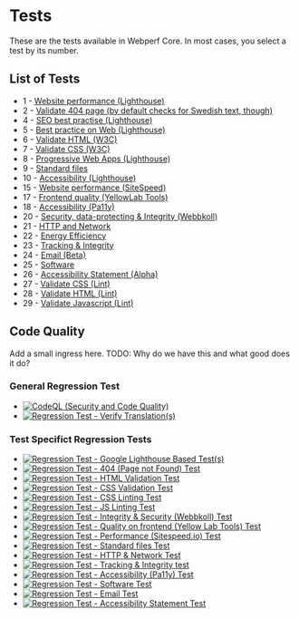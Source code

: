 # Tests

These are the tests available in Webperf Core. In most cases, you select a test by its number.

## List of Tests

* 1 - [Website performance (Lighthouse)](google-lighthouse-performance.md)
* 2 - [Validate 404 page (by default checks for Swedish text, though)](page-not-found.md)
* 4 - [SEO best practise (Lighthouse)](google-lighthouse-seo.md)
* 5 - [Best practice on Web (Lighthouse)](google-lighthouse-best-practice.md)
* 6 - [Validate HTML (W3C)](html.md)
* 7 - [Validate CSS (W3C)](css.md)
* 8 - [Progressive Web Apps (Lighthouse)](google-lighthouse-pwa.md)
* 9 - [Standard files](standard.md)
* 10 - [Accessibility (Lighthouse)](google-lighthouse-a11y.md)
* 15 - [Website performance (SiteSpeed)](sitespeed.md)
* 17 - [Frontend quality (YellowLab Tools)](yellowlab.md)
* 18 - [Accessibility (Pa11y)](pa11y.md)
* 20 - [Security, data-protecting & Integrity (Webbkoll)](webbkoll.md)
* 21 - [HTTP and Network](http.md)
* 22 - [Energy Efficiency](energy-efficiency.md)
* 23 - [Tracking & Integrity](tracking.md)
* 24 - [Email (Beta)](email.md)
* 25 - [Software](software.md)
* 26 - [Accessibility Statement (Alpha)](a11y-statement.md)
* 27 - [Validate CSS (Lint)](css-linting.md)
* 28 - [Validate HTML (Lint)](html.md)
* 29 - [Validate Javascript (Lint)](jS-linting.md)

## Code Quality

Add a small ingress here.
TODO: Why do we have this and what good does it do?

### General Regression Test
* [![CodeQL (Security and Code Quality)](https://github.com/Webperf-se/webperf_core/actions/workflows/codeql-analysis.yml/badge.svg)](https://github.com/Webperf-se/webperf_core/actions/workflows/codeql-analysis.yml)
* [![Regression Test - Verify Translation(s)](https://github.com/Webperf-se/webperf_core/actions/workflows/regression-test-translations.yml/badge.svg)](https://github.com/Webperf-se/webperf_core/actions/workflows/regression-test-translations.yml)

### Test Specifict Regression Tests
* [![Regression Test - Google Lighthouse Based Test(s)](https://github.com/Webperf-se/webperf_core/actions/workflows/regression-test-google-lighthouse-based.yml/badge.svg)](https://github.com/Webperf-se/webperf_core/actions/workflows/regression-test-google-lighthouse-based.yml)
* [![Regression Test - 404 (Page not Found) Test](https://github.com/Webperf-se/webperf_core/actions/workflows/regression-test-404.yml/badge.svg)](https://github.com/Webperf-se/webperf_core/actions/workflows/regression-test-404.yml)
* [![Regression Test - HTML Validation Test](https://github.com/Webperf-se/webperf_core/actions/workflows/regression-test-html.yml/badge.svg)](https://github.com/Webperf-se/webperf_core/actions/workflows/regression-test-html.yml)
* [![Regression Test - CSS Validation Test](https://github.com/Webperf-se/webperf_core/actions/workflows/regression-test-css.yml/badge.svg)](https://github.com/Webperf-se/webperf_core/actions/workflows/regression-test-css.yml)
* [![Regression Test - CSS Linting Test](https://github.com/Webperf-se/webperf_core/actions/workflows/regression-test-lint-css.yml/badge.svg)](https://github.com/Webperf-se/webperf_core/actions/workflows/regression-test-css-lint.yml)
* [![Regression Test - JS Linting Test](https://github.com/Webperf-se/webperf_core/actions/workflows/regression-test-lint-js.yml/badge.svg)](https://github.com/Webperf-se/webperf_core/actions/workflows/regression-test-js-lint.yml)
* [![Regression Test - Integrity & Security (Webbkoll) Test](https://github.com/Webperf-se/webperf_core/actions/workflows/regression-test-webbkoll.yml/badge.svg)](https://github.com/Webperf-se/webperf_core/actions/workflows/regression-test-webbkoll.yml)
* [![Regression Test - Quality on frontend (Yellow Lab Tools) Test](https://github.com/Webperf-se/webperf_core/actions/workflows/regression-test-ylt.yml/badge.svg)](https://github.com/Webperf-se/webperf_core/actions/workflows/regression-test-ylt.yml)
* [![Regression Test - Performance (Sitespeed.io) Test](https://github.com/Webperf-se/webperf_core/actions/workflows/regression-test-sitespeed.yml/badge.svg)](https://github.com/Webperf-se/webperf_core/actions/workflows/regression-test-sitespeed.yml)
* [![Regression Test - Standard files Test](https://github.com/Webperf-se/webperf_core/actions/workflows/regression-test-standard-files.yml/badge.svg)](https://github.com/Webperf-se/webperf_core/actions/workflows/regression-test-standard-files.yml)
* [![Regression Test - HTTP & Network Test](https://github.com/Webperf-se/webperf_core/actions/workflows/regression-test-http.yml/badge.svg)](https://github.com/Webperf-se/webperf_core/actions/workflows/regression-test-http.yml)
* [![Regression Test - Tracking & Integrity test](https://github.com/Webperf-se/webperf_core/actions/workflows/regression-test-tracking.yml/badge.svg)](https://github.com/Webperf-se/webperf_core/actions/workflows/regression-test-tracking.yml)
* [![Regression Test - Accessibility (Pa11y) Test](https://github.com/Webperf-se/webperf_core/actions/workflows/regression-test-pa11y.yml/badge.svg)](https://github.com/Webperf-se/webperf_core/actions/workflows/regression-test-pa11y.yml)
* [![Regression Test - Software Test](https://github.com/Webperf-se/webperf_core/actions/workflows/regression-test-software.yml/badge.svg)](https://github.com/Webperf-se/webperf_core/actions/workflows/regression-test-software.yml)
* [![Regression Test - Email Test](https://github.com/Webperf-se/webperf_core/actions/workflows/regression-test-email.yml/badge.svg)](https://github.com/Webperf-se/webperf_core/actions/workflows/regression-test-email.yml)
* [![Regression Test - Accessibility Statement Test](https://github.com/Webperf-se/webperf_core/actions/workflows/regression-test-a11y-statement.yml/badge.svg)](https://github.com/Webperf-se/webperf_core/actions/workflows/regression-test-a11y-statement.yml)
